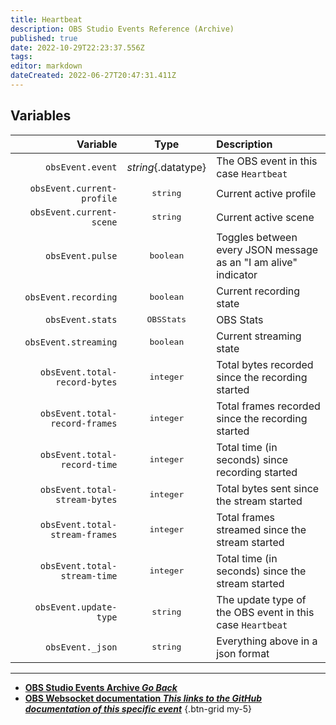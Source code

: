 ```yaml
---
title: Heartbeat
description: OBS Studio Events Reference (Archive)
published: true
date: 2022-10-29T22:23:37.556Z
tags: 
editor: markdown
dateCreated: 2022-06-27T20:47:31.411Z
---
```


## Variables
| Variable |  Type  | Description |
|---------:|:------:|:------------|
`obsEvent.event` | *string*{.datatype} | The OBS event in this case `Heartbeat`
`obsEvent.current-profile` | <kbd>string</kbd> | Current active profile
`obsEvent.current-scene`| <kbd>string</kbd> | Current active scene
`obsEvent.pulse` | <kbd>boolean</kbd> | Toggles between every JSON message as an "I am alive" indicator
`obsEvent.recording` | <kbd>boolean</kbd> | Current recording state
`obsEvent.stats` | <kbd>OBSStats</kbd> | OBS Stats
`obsEvent.streaming` | <kbd>boolean</kbd> | Current streaming state
`obsEvent.total-record-bytes` | <kbd>integer</kbd> | Total bytes recorded since the recording started
`obsEvent.total-record-frames` | <kbd>integer</kbd> | Total frames recorded since the recording started
`obsEvent.total-record-time` | <kbd>integer</kbd> | Total time (in seconds) since recording started
`obsEvent.total-stream-bytes` | <kbd>integer</kbd> | Total bytes sent since the stream started
`obsEvent.total-stream-frames` | <kbd>integer</kbd> | Total frames streamed since the stream started
`obsEvent.total-stream-time` | <kbd>integer</kbd> | Total time (in seconds) since the stream started
`obsEvent.update-type` | <kbd>string</kbd> | The update type of the OBS event in this case `Heartbeat`
`obsEvent._json` | <kbd>string</kbd> | Everything above in a json format

---

- [<i class="mdi mdi-chevron-left"></i>**OBS Studio Events Archive *Go Back***](/Broadcasters/OBS/Archive/Events)
- [<i class="mdi mdi-github"></i> **OBS Websocket documentation *This links to the GitHub documentation of this specific event***](https://github.com/obsproject/obs-websocket/blob/4.x-current/docs/generated/protocol.md#heartbeat)
{.btn-grid my-5}
